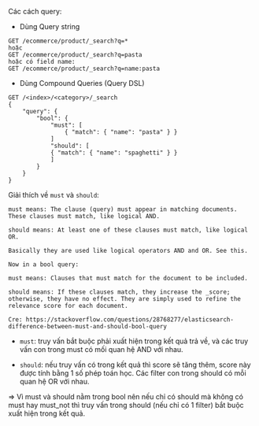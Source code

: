 Các cách query:

- Dùng Query string
```
GET /ecommerce/product/_search?q=*
hoặc 
GET /ecommerce/product/_search?q=pasta
hoặc có field name:
GET /ecommerce/product/_search?q=name:pasta
```

- Dùng Compound Queries (Query DSL)

```
GET /<index>/<category>/_search
{
	"query": {
		"bool": {
			"must": [
				{ "match": { "name": "pasta" } }
			]
			"should": [
			{ "match": { "name": "spaghetti" } }
			]
		}
	}
}
```

Giải thích về ``must`` và ``should``:
```
must means: The clause (query) must appear in matching documents. These clauses must match, like logical AND.

should means: At least one of these clauses must match, like logical OR.

Basically they are used like logical operators AND and OR. See this.

Now in a bool query:

must means: Clauses that must match for the document to be included.

should means: If these clauses match, they increase the _score; otherwise, they have no effect. They are simply used to refine the relevance score for each document.

Cre: https://stackoverflow.com/questions/28768277/elasticsearch-difference-between-must-and-should-bool-query
```

* ``must``: truy vấn bắt buộc phải xuất hiện trong kết quả trả về, và các truy vấn con trong must có mối quan hệ AND với nhau.

* ``should``: nếu truy vấn có trong kết quả thì score sẽ tăng thêm, score này được tính bằng 1 số phép toán học. Các filter con trong should có mỗi quan hệ OR với nhau.

=> Vì must và should nằm trong bool nên nếu chỉ có should mà không có must hay must_not thì truy vấn trong should (nếu chỉ có 1 filter) bắt buộc xuất hiện trong kết quả. 


